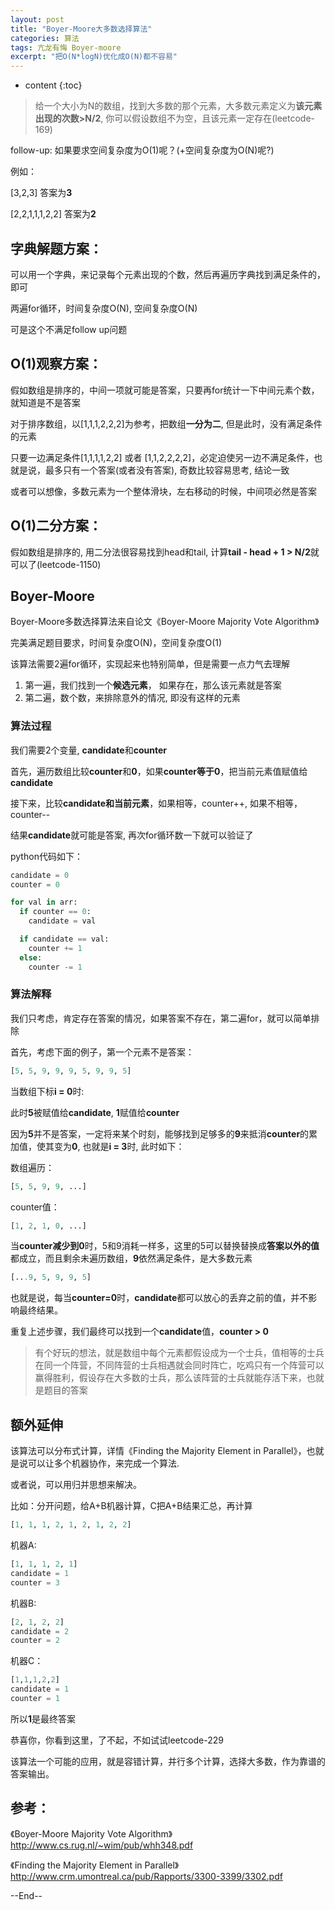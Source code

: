 ```yaml
---
layout: post
title: "Boyer-Moore大多数选择算法"
categories: 算法
tags: 亢龙有悔 Boyer-moore
excerpt: "把O(N*logN)优化成O(N)都不容易"
---
```


* content
{:toc}

> 给一个大小为N的数组，找到大多数的那个元素，大多数元素定义为**该元素出现的次数>N/2**, 你可以假设数组不为空，且该元素一定存在(leetcode-169)

follow-up: 如果要求空间复杂度为O(1)呢？(+空间复杂度为O(N)呢?)

例如：

[3,2,3] 答案为**3**

[2,2,1,1,1,2,2] 答案为**2**

## 字典解题方案：

可以用一个字典，来记录每个元素出现的个数，然后再遍历字典找到满足条件的，即可

两遍for循环，时间复杂度O(N), 空间复杂度O(N)

可是这个不满足follow up问题

## O(1)观察方案：

假如数组是排序的，中间一项就可能是答案，只要再for统计一下中间元素个数，就知道是不是答案

对于排序数组，以[1,1,1,2,2,2]为参考，把数组**一分为二**, 但是此时，没有满足条件的元素

只要一边满足条件[1,1,1,1,2,2] 或者 [1,1,2,2,2,2]，必定迫使另一边不满足条件，也就是说，最多只有一个答案(或者没有答案), 奇数比较容易思考, 结论一致

或者可以想像，多数元素为一个整体滑块，左右移动的时候，中间项必然是答案

## O(1)二分方案：

假如数组是排序的, 用二分法很容易找到head和tail, 计算**tail - head + 1 > N/2**就可以了(leetcode-1150)

## Boyer-Moore
Boyer-Moore多数选择算法来自论文《Boyer-Moore Majority Vote Algorithm》

完美满足题目要求，时间复杂度O(N)，空间复杂度O(1)

该算法需要2遍for循环，实现起来也特别简单，但是需要一点力气去理解

1. 第一遍，我们找到一个**候选元素**， 如果存在，那么该元素就是答案
2. 第二遍，数个数，来排除意外的情况, 即没有这样的元素


### 算法过程

我们需要2个变量, **candidate**和**counter**

首先，遍历数组比较**counter**和**0**，如果**counter等于0**，把当前元素值赋值给**candidate**

接下来，比较**candidate和当前元素**，如果相等，counter++, 如果不相等，counter--

结果**candidate**就可能是答案, 再次for循环数一下就可以验证了

python代码如下：

```python
candidate = 0
counter = 0

for val in arr:
  if counter == 0:
    candidate = val

  if candidate == val:
    counter += 1
  else:
    counter -= 1
```

### 算法解释

我们只考虑，肯定存在答案的情况，如果答案不存在，第二遍for，就可以简单排除

首先，考虑下面的例子，第一个元素不是答案：

```python
[5, 5, 9, 9, 9, 5, 9, 9, 5]
```

当数组下标**i = 0**时:

此时**5**被赋值给**candidate**, **1**赋值给**counter**

因为**5**并不是答案，一定将来某个时刻，能够找到足够多的**9**来抵消**counter**的累加值，使其变为**0**, 也就是**i = 3**时, 此时如下：

数组遍历：

```python
[5, 5, 9, 9, ...]
```
counter值：

```python
[1, 2, 1, 0, ...]
```

当**counter减少到0**时，5和9消耗一样多，这里的5可以替换替换成**答案以外的值**都成立，而且剩余未遍历数组，**9**依然满足条件，是大多数元素

```python
[...9, 5, 9, 9, 5]
```

也就是说，每当**counter=0**时，**candidate**都可以放心的丢弃之前的值，并不影响最终结果。

重复上述步骤，我们最终可以找到一个**candidate**值，**counter > 0**

> 有个好玩的想法，就是数组中每个元素都假设成为一个士兵，值相等的士兵在同一个阵营，不同阵营的士兵相遇就会同时阵亡，吃鸡只有一个阵营可以赢得胜利，假设存在大多数的士兵，那么该阵营的士兵就能存活下来，也就是题目的答案

## 额外延伸

该算法可以分布式计算，详情《Finding the Majority Element in Parallel》，也就是说可以让多个机器协作，来完成一个算法. 

或者说，可以用归并思想来解决。

比如：分开问题，给A+B机器计算，C把A+B结果汇总，再计算

```python
[1, 1, 1, 2, 1, 2, 1, 2, 2]
```

机器A:

```python
[1, 1, 1, 2, 1]
candidate = 1
counter = 3
```

机器B:

```python
[2, 1, 2, 2]
candidate = 2
counter = 2
```

机器C：

```python
[1,1,1,2,2]
candidate = 1
counter = 1
```

所以**1**是最终答案

恭喜你，你看到这里，了不起，不如试试leetcode-229

该算法一个可能的应用，就是容错计算，并行多个计算，选择大多数，作为靠谱的答案输出。

## 参考：
《Boyer-Moore Majority Vote Algorithm》 http://www.cs.rug.nl/~wim/pub/whh348.pdf

《Finding the Majority Element in Parallel》 http://www.crm.umontreal.ca/pub/Rapports/3300-3399/3302.pdf

--End--